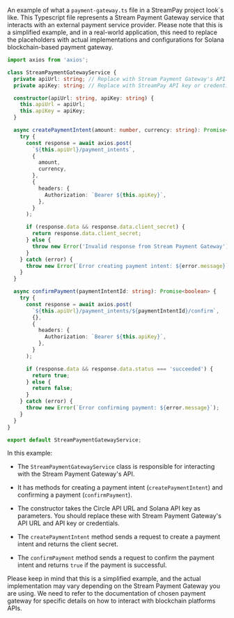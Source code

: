 An example of what a `payment-gateway.ts` file in a StreamPay project look´s like. This Typescript file represents a Stream Payment Gateway service that interacts with an external payment service provider. Please note that this is a simplified example, and in a real-world application, this need to replace the placeholders with actual implementations and configurations for Solana blockchain-based payment gateway.

```typescript
import axios from 'axios';

class StreamPaymentGatewayService {
  private apiUrl: string; // Replace with Stream Payment Gateway's API URL
  private apiKey: string; // Replace with StreamPay API key or credentials

  constructor(apiUrl: string, apiKey: string) {
    this.apiUrl = apiUrl;
    this.apiKey = apiKey;
  }

  async createPaymentIntent(amount: number, currency: string): Promise<any> {
    try {
      const response = await axios.post(
        `${this.apiUrl}/payment_intents`,
        {
          amount,
          currency,
        },
        {
          headers: {
            Authorization: `Bearer ${this.apiKey}`,
          },
        }
      );

      if (response.data && response.data.client_secret) {
        return response.data.client_secret;
      } else {
        throw new Error('Invalid response from Stream Payment Gateway');
      }
    } catch (error) {
      throw new Error(`Error creating payment intent: ${error.message}`);
    }
  }

  async confirmPayment(paymentIntentId: string): Promise<boolean> {
    try {
      const response = await axios.post(
        `${this.apiUrl}/payment_intents/${paymentIntentId}/confirm`,
        {},
        {
          headers: {
            Authorization: `Bearer ${this.apiKey}`,
          },
        }
      );

      if (response.data && response.data.status === 'succeeded') {
        return true;
      } else {
        return false;
      }
    } catch (error) {
      throw new Error(`Error confirming payment: ${error.message}`);
    }
  }
}

export default StreamPaymentGatewayService;
```

In this example:

- The `StreamPaymentGatewayService` class is responsible for interacting with the Stream Payment Gateway's API.

- It has methods for creating a payment intent (`createPaymentIntent`) and confirming a payment (`confirmPayment`).

- The constructor takes the Circle API URL and Solana API key as parameters. You should replace these with Stream Payment Gateway's API URL and API key or credentials.

- The `createPaymentIntent` method sends a request to create a payment intent and returns the client secret.

- The `confirmPayment` method sends a request to confirm the payment intent and returns `true` if the payment is successful.

Please keep in mind that this is a simplified example, and the actual implementation may vary depending on the Stream Payment Gateway you are using. We need to refer to the documentation of chosen payment gateway for specific details on how to interact with blockchain platforms APIs.